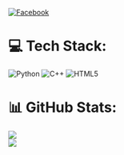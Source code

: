 
[![Facebook](https://img.shields.io/badge/Facebook-%231877F2.svg?logo=Facebook&logoColor=white)](https://facebook.com/aR.H4CK3R)

# 💻 Tech Stack:
![Python](https://img.shields.io/badge/python-3670A0?style=for-the-badge&logo=python&logoColor=ffdd54) ![C++](https://img.shields.io/badge/c++-%2300599C.svg?style=for-the-badge&logo=c%2B%2B&logoColor=white) ![HTML5](https://img.shields.io/badge/html5-%23E34F26.svg?style=for-the-badge&logo=html5&logoColor=white)
# 📊 GitHub Stats:
![](https://github-readme-stats.vercel.app/api?username=BD-CYBER&theme=dark&hide_border=false&include_all_commits=true&count_private=true)<br/>
![](https://github-readme-streak-stats.herokuapp.com/?user=BD-CYBER&theme=dark&hide_border=false)<br/>
